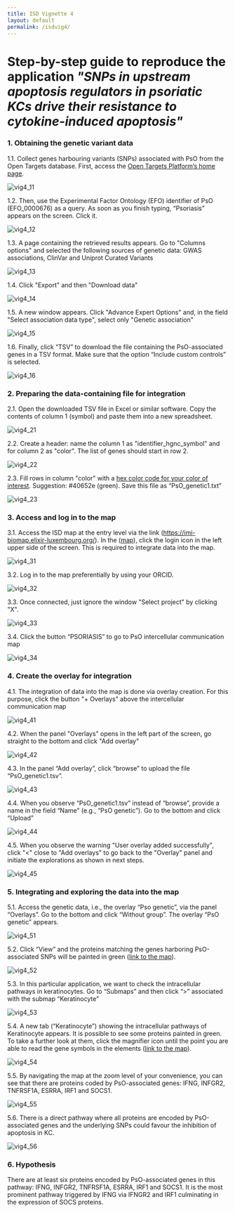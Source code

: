```yaml
---
title: ISD Vignette 4
layout: default
permalink: /isdvig4/
---
```


# Step-by-step guide to reproduce the application *"SNPs in upstream apoptosis regulators in psoriatic KCs drive their resistance to cytokine-induced apoptosis"*


### 1. Obtaining the genetic variant data

1.1. Collect genes harbouring variants (SNPs) associated with PsO from the Open Targets database. First, access the [Open Targets Platform’s home page](https://platform.opentargets.org).

<!-- <img width="1022" height="489" alt="vig3_1" src="https://github.com/user-attachments/assets/ce132ffe-9ce6-484a-b8f6-d1566ab63597" /> -->

<!-- ![vig3_1](https://github.com/user-attachments/assets/ce132ffe-9ce6-484a-b8f6-d1566ab63597) -->

![vig4_11](../pages/projects/isd/images/vig4_11.png)

1.2. Then, use the Experimental Factor Ontology (EFO) identifier of PsO (EFO_0000676) as a query. As soon as you finish typing, “Psoriasis” appears on the screen. Click it.

<!-- <img width="1022" height="489" alt="vig3_2" src="https://github.com/user-attachments/assets/542881c3-f9fd-4de0-947c-4418af9e8556" /> -->

<!-- ![vig3_12](https://github.com/user-attachments/assets/542881c3-f9fd-4de0-947c-4418af9e8556) -->

![vig4_12](../pages/projects/isd/images/vig4_12.png)

1.3. A page containing the retrieved results appears. Go to "Columns options" and selected the following sources of genetic data: GWAS associations, ClinVar and Uniprot Curated Variants

<!-- <img width="1022" height="489" alt="image" src="https://github.com/user-attachments/assets/8372cfe6-96a8-40ab-8da6-2ee988badaf2" /> -->

<!-- ![vig3_13](https://github.com/user-attachments/assets/8372cfe6-96a8-40ab-8da6-2ee988badaf2) -->

![vig4_13](../pages/projects/isd/images/vig4_13.png)


1.4. Click "Export" and then "Download data"

<!-- <img width="1022" height="489" alt="vig3_3" src="https://github.com/user-attachments/assets/46623637-c248-414c-b0ba-0979b54872f4" /> -->

<!-- ![vig3_14](https://github.com/user-attachments/assets/46623637-c248-414c-b0ba-0979b54872f4) -->

![vig4_14](../pages/projects/isd/images/vig4_14.png)

1.5. A new window appears. Click "Advance Expert Options" and, in the field "Select association data type", select only "Genetic association"

<!-- <img width="1022" height="489" alt="vig3_4" src="https://github.com/user-attachments/assets/256fa0d3-6fa0-4474-9ca1-b2d69b52968e" /> -->

<!-- ![vig3_15](https://github.com/user-attachments/assets/256fa0d3-6fa0-4474-9ca1-b2d69b52968e) -->

![vig4_15](../pages/projects/isd/images/vig4_15.png)

1.6. Finally, click “TSV” to download the file containing the PsO-associated genes in a TSV format. Make sure that the option “Include custom controls” is selected.

<!-- <img width="1022" height="489" alt="image" src="https://github.com/user-attachments/assets/914e7e8c-811e-4b9c-94e9-ce26104f4675" /> -->

<!-- ![vig3_16](https://github.com/user-attachments/assets/914e7e8c-811e-4b9c-94e9-ce26104f4675) -->

![vig4_16](../pages/projects/isd/images/vig4_16.png)


### 2. Preparing the data-containing file for integration

2.1. Open the downloaded TSV file in Excel or similar software. Copy the contents of column 1 (symbol) and paste them into a new spreadsheet. 

<!-- <img width="1022" height="489" alt="image" src="https://github.com/user-attachments/assets/ab9de500-1588-4ee6-9512-07fae0dbf615" /> -->

<!-- ![vig3_21](https://github.com/user-attachments/assets/ab9de500-1588-4ee6-9512-07fae0dbf615) -->

![vig4_21](../pages/projects/isd/images/vig4_21.png)


2.2. Create a header: name the column 1 as "identifier_hgnc_symbol" and for column 2 as "color". The list of genes should start in row 2.

<!-- <img width="1022" height="489" alt="image" src="https://github.com/user-attachments/assets/0b2ea923-6801-46f8-b4b4-3a45c798cba2" /> -->

<!-- ![vig3_22](https://github.com/user-attachments/assets/0b2ea923-6801-46f8-b4b4-3a45c798cba2) -->

![vig4_22](../pages/projects/isd/images/vig4_22.png)

2.3. Fill rows in column "color" with a [hex color code for your color of interest](https://www.color-hex.com/color/). Suggestion: #40652e (green). Save this file as “PsO_genetic1.txt”

<!-- <img width="1022" height="489" alt="image" src="https://github.com/user-attachments/assets/960a366e-f290-4801-9482-ab118c898a1e" /> -->

<!-- ![vig3_23](https://github.com/user-attachments/assets/960a366e-f290-4801-9482-ab118c898a1e) -->

![vig4_23](../pages/projects/isd/images/vig4_23.png)



### 3. Access and log in to the map

3.1. Access the ISD map at the entry level via the link (https://imi-biomap.elixir-luxembourg.org/). In the ([map](https://imi-biomap.elixir-luxembourg.org/)), click the login icon in the left upper side of the screen. This is required to integrate data into the map.
 
<!-- <img width="1022" height="489" alt="image" src="https://github.com/user-attachments/assets/94b53f4d-7c65-4502-8b46-dbd53c658676" /> -->

<!-- ![vig3_31](https://github.com/user-attachments/assets/94b53f4d-7c65-4502-8b46-dbd53c658676) -->

![vig4_31](../pages/projects/isd/images/vig4_31.png)


3.2. Log in to the map preferentially by using your ORCID. 

<!-- <img width="1019" height="491" alt="image" src="https://github.com/user-attachments/assets/acc57fb8-0e6f-485e-9921-8ccb3098994c" /> -->

<!-- ![vig3_32](https://github.com/user-attachments/assets/acc57fb8-0e6f-485e-9921-8ccb3098994c) -->

![vig4_32](../pages/projects/isd/images/vig4_32.png)

3.3. Once connected, just ignore the window "Select project" by clicking "X".

<!-- <img width="1019" height="491" alt="image" src="https://github.com/user-attachments/assets/a6d4d362-b76b-42e1-a7d8-e5c627247c9e" /> -->

<!-- ![vig3_33](https://github.com/user-attachments/assets/a6d4d362-b76b-42e1-a7d8-e5c627247c9e) -->

![vig4_33](../pages/projects/isd/images/vig4_33.png)

3.4. Click the button “PSORIASIS” to go to PsO intercellular communication map 

<!-- <img width="1019" height="491" alt="image" src="https://github.com/user-attachments/assets/ee910213-6ec4-42f9-923c-0068bfe6e4df" /> -->

<!-- ![vig3_34](https://github.com/user-attachments/assets/ee910213-6ec4-42f9-923c-0068bfe6e4df) -->

![vig4_34](../pages/projects/isd/images/vig4_34.png)


### 4. Create the overlay for integration

4.1. The integration of data into the map is done via overlay creation. For this purpose, click the button "+ Overlays" above the intercellular communication map 

<!-- <img width="1017" height="491" alt="image" src="https://github.com/user-attachments/assets/a799d1a3-e138-4a29-b7c2-370be02b2386" /> -->

<!-- ![vig3_41](https://github.com/user-attachments/assets/a799d1a3-e138-4a29-b7c2-370be02b2386) -->

![vig4_41](../pages/projects/isd/images/vig4_41.png)


4.2. When the panel "Overlays" opens in the left part of the screen, go straight to the bottom and click "Add overlay" 

<!-- <img width="1019" height="491" alt="image" src="https://github.com/user-attachments/assets/4bad673d-76fd-4398-a4d9-27e17bedff37" /> -->

<!-- ![vig3_42](https://github.com/user-attachments/assets/4bad673d-76fd-4398-a4d9-27e17bedff37) -->

![vig4_42](../pages/projects/isd/images/vig4_42.png)

4.3. In the panel “Add overlay”, click “browse” to upload the file “PsO_genetic1.tsv”.

<!-- <img width="1019" height="491" alt="image" src="https://github.com/user-attachments/assets/9c48cccf-b9ce-4404-b18d-27e6c6f4826e" /> -->

<!-- ![vig3_43](https://github.com/user-attachments/assets/9c48cccf-b9ce-4404-b18d-27e6c6f4826e) -->

![vig4_43](../pages/projects/isd/images/vig4_43.png)

4.4. When you observe “PsO_genetic1.tsv” instead of “browse”, provide a name in the field “Name” (e.g., “PsO genetic”). Go to the bottom and click “Upload”

<!-- <img width="1015" height="493" alt="image" src="https://github.com/user-attachments/assets/cf328c65-c04d-469b-80fc-60e95c2e5c6b" /> -->

<!-- ![vig3_44](https://github.com/user-attachments/assets/cf328c65-c04d-469b-80fc-60e95c2e5c6b) -->

![vig4_44](../pages/projects/isd/images/vig4_44.png)

4.5. When you observe the warning "User overlay added successfully", click "<" close to "Add overlays" to go back to the "Overlay" panel and initiate the explorations as shown in next steps.

<!-- <img width="1034" height="484" alt="image" src="https://github.com/user-attachments/assets/79ab6732-8440-4a73-b140-466ce27b36ba" /> -->

<!-- ![vig3_45](https://github.com/user-attachments/assets/79ab6732-8440-4a73-b140-466ce27b36ba) -->

![vig4_45](../pages/projects/isd/images/vig4_45.png)


### 5. Integrating and exploring the data into the map

5.1. Access the genetic data, i.e., the overlay “Pso genetic”, via the panel “Overlays”. Go to the bottom and click “Without group”. The overlay “PsO genetic” appears.

<!-- <img width="1034" height="484" alt="image" src="https://github.com/user-attachments/assets/d968c496-fb8d-4bbb-bdbf-4bb504c71c54" /> -->

<!-- ![vig3_51](https://github.com/user-attachments/assets/d968c496-fb8d-4bbb-bdbf-4bb504c71c54) -->

![vig4_51](../pages/projects/isd/images/vig4_51.png)


5.2. Click “View” and the proteins matching the genes harboring PsO-associated SNPs will be painted in green ([link to the map](https://imi-biomap.elixir-luxembourg.org/minerva/index.html?id=PsOmap&perfectMatch=false&modelId=432&backgroundId=675&x=4381&y=3437&z=4.620936237107267&overlaysId=1462)). 

<!-- <img width="997" height="502" alt="image" src="https://github.com/user-attachments/assets/f0d0ca3c-9038-45a4-96b7-43219af749f9" /> -->

<!-- ![vig3_52](https://github.com/user-attachments/assets/f0d0ca3c-9038-45a4-96b7-43219af749f9) -->

![vig4_52](../pages/projects/isd/images/vig4_52.png)

5.3. In this particular application, we want to check the intracellular pathways in keratinocytes. Go to “Submaps” and then click “>” associated with the submap “Keratinocyte”

<!-- <img width="1022" height="489" alt="image" src="https://github.com/user-attachments/assets/01d88863-bec8-4bec-8922-9f789b3a2c6b" /> -->

<!-- ![vig3_53](https://github.com/user-attachments/assets/01d88863-bec8-4bec-8922-9f789b3a2c6b) -->

![vig4_53](../pages/projects/isd/images/vig4_53.png)

5.4. A new tab (“Keratinocyte”) showing the intracellular pathways of Keratinocyte appears. It is possible to see some proteins painted in green. To take a further look at them, click the magnifier icon until the point you are able to read the gene symbols in the elements ([link to the map](https://imi-biomap.elixir-luxembourg.org/minerva/index.html?id=PsOmap&perfectMatch=false&modelId=436&backgroundId=675&x=1858&y=1593&z=4.8409716012913595&overlaysId=1462)).

<!-- <img width="1034" height="483" alt="image" src="https://github.com/user-attachments/assets/b1f7f125-f6a7-41f3-9912-55c2dd1309cc" /> -->

<!-- ![vig3_54](https://github.com/user-attachments/assets/b1f7f125-f6a7-41f3-9912-55c2dd1309cc) -->

![vig4_54](../pages/projects/isd/images/vig4_54.png)

5.5. By navigating the map at the zoom level of your convenience, you can see that there are proteins coded by PsO-associated genes: IFNG, INFGR2, TNFRSF1A, ESRRA, IRF1 and SOCS1.

<!-- <img width="1034" height="483" src="https://github.com/user-attachments/assets/839151b0-b89e-4a0c-ab49-3b109f75f14e" /> -->

<!-- ![vig3_55](https://github.com/user-attachments/assets/839151b0-b89e-4a0c-ab49-3b109f75f14e) -->

![vig4_55](../pages/projects/isd/images/vig4_55.png)

5.6. There is a direct pathway where all proteins are encoded by PsO-associated genes and the underlying SNPs could favour the inhibition of apoptosis in KC.

<!-- <img width="1034" height="483" alt="image" src="https://github.com/user-attachments/assets/111e4e6c-fae7-41db-b1cf-5b5ab02f2ffc" /> -->

<!-- ![vig3_56](https://github.com/user-attachments/assets/111e4e6c-fae7-41db-b1cf-5b5ab02f2ffc) -->

![vig4_56](../pages/projects/isd/images/vig4_56.png)

### 6. Hypothesis

There are at least six proteins encoded by PsO-associated genes in this pathway: IFNG, INFGR2, TNFRSF1A, ESRRA, IRF1 and SOCS1. It is the most prominent pathway triggered by IFNG via IFNGR2 and IRF1 culminating in the expression of SOCS proteins.
